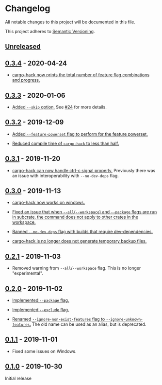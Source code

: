# Changelog

All notable changes to this project will be documented in this file.

This project adheres to [Semantic Versioning](https://semver.org).

## [Unreleased]

## [0.3.4] - 2020-04-24

* [cargo-hack now prints the total number of feature flag combinations and progress.][32]

[32]: https://github.com/taiki-e/cargo-hack/pull/32

## [0.3.3] - 2020-01-06

* [Added `--skip` option.][25] See [#24][24] for more details.

[24]: https://github.com/taiki-e/cargo-hack/pull/24
[25]: https://github.com/taiki-e/cargo-hack/pull/25

## [0.3.2] - 2019-12-09

* [Added `--feature-powerset` flag to perform for the feature powerset.][23]

* [Reduced compile time of `cargo-hack` to less than half.][22]

[22]: https://github.com/taiki-e/cargo-hack/pull/22
[23]: https://github.com/taiki-e/cargo-hack/pull/23

## [0.3.1] - 2019-11-20

* [cargo-hack can now handle ctrl-c signal properly.][20] Previously there was an issue with interoperability with `--no-dev-deps` flag.

[20]: https://github.com/taiki-e/cargo-hack/pull/20

## [0.3.0] - 2019-11-13

* [cargo-hack now works on windows.][17]

* [Fixed an issue that when `--all`(`--workspace`) and `--package` flags are run in subcrate, the command does not apply to other crates in the workspace.][17]

* [Banned `--no-dev-deps` flag with builds that require dev-dependencies.][16]

* [cargo-hack is no longer does not generate temporary backup files.][14]

[14]: https://github.com/taiki-e/cargo-hack/pull/14
[16]: https://github.com/taiki-e/cargo-hack/pull/16
[17]: https://github.com/taiki-e/cargo-hack/pull/17

## [0.2.1] - 2019-11-03

* Removed warning from `--all`/`--workspace` flag. This is no longer "experimental".

## [0.2.0] - 2019-11-02

* [Implemented `--package` flag.][12]

* [Implemented `--exclude` flag.][12]

* [Renamed `--ignore-non-exist-features` flag to `--ignore-unknown-features`.][10]
  The old name can be used as an alias, but is deprecated.

[10]: https://github.com/taiki-e/cargo-hack/pull/10
[12]: https://github.com/taiki-e/cargo-hack/pull/12

## [0.1.1] - 2019-11-01

* Fixed some issues on Windows.

## [0.1.0] - 2019-10-30

Initial release

[Unreleased]: https://github.com/taiki-e/cargo-hack/compare/v0.3.4...HEAD
[0.3.4]: https://github.com/taiki-e/cargo-hack/compare/v0.3.3...v0.3.4
[0.3.3]: https://github.com/taiki-e/cargo-hack/compare/v0.3.2...v0.3.3
[0.3.2]: https://github.com/taiki-e/cargo-hack/compare/v0.3.1...v0.3.2
[0.3.1]: https://github.com/taiki-e/cargo-hack/compare/v0.3.0...v0.3.1
[0.3.0]: https://github.com/taiki-e/cargo-hack/compare/v0.2.1...v0.3.0
[0.2.1]: https://github.com/taiki-e/cargo-hack/compare/v0.2.0...v0.2.1
[0.2.0]: https://github.com/taiki-e/cargo-hack/compare/v0.1.1...v0.2.0
[0.1.1]: https://github.com/taiki-e/cargo-hack/compare/v0.1.0...v0.1.1
[0.1.0]: https://github.com/taiki-e/cargo-hack/releases/tag/v0.1.0
